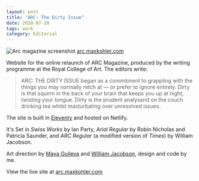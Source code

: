 ```yaml
---
layout: post
title: "ARC: The Dirty Issue"
date: 2020-07-20
tags: work
category: Editorial
---
```


![Arc magazine screenshot](/assets/arc.png)
[arc.maxkohler.com](https://arc.maxkohler.com/)

Website for the online relaunch of ARC Magazine, produced by the writing programme at the Royal College of Art. The editors write:

> ARC: THE DIRTY ISSUE be­gan as a com­mit­ment to grap­pling with the things you may nor­mally retch at — or pre­fer to ig­nore en­tirely. Dirty is that squirm in the back of your brain that keeps you up at night, twist­ing your tongue. Dirty is the pru­dent analysand on the couch drink­ing tea whilst mas­tur­bat­ing over un­re­solved is­sues.

The site is built in [Eleventy](https://www.11ty.dev/) and hosted on Netlify.

It's Set in _Swiss Works_ by Ian Party, _Arial Regular_ by Robin Nicholas and Patricia Saunder, and _ARC Regular_ (a modified version of _Times_) by William Jacobson.

Art direction by [Maya Guileva](https://mayagulieva.com/) and [William Jacobson](https://www.williamjacobson.se/), design and code by me.

View the live site at [arc.maxkohler.com](https://arc.maxkohler.com)

